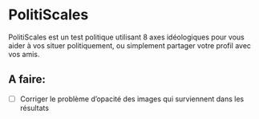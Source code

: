 # PolitiScales
PolitiScales est un test politique utilisant 8 axes idéologiques pour vous aider à vos situer politiquement, ou simplement partager votre profil avec vos amis.
## A faire:
+ [ ] Corriger le problème d’opacité des images qui surviennent dans les résultats
